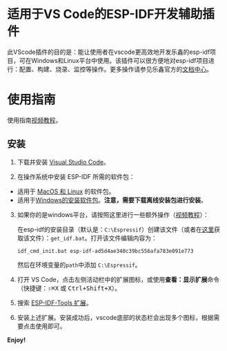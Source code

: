 # 适用于VS Code的ESP-IDF开发辅助插件

此VScode插件的目的是：能让使用者在vscode更高效地开发乐鑫的esp-idf项目，可在Windows和Linux平台中使用。该插件可以很方便地对esp-idf项目进行：配置、构建、烧录、监控等操作。更多操作请参见乐鑫官方的[文档中心](https://docs.espressif.com/projects/esp-idf/zh_CN/latest/esp32/index.html)。

# 使用指南

使用指南[视频教程](https://space.bilibili.com/3546857808595431)。

## 安装

1. 下载并安装 [Visual Studio Code](https://code.visualstudio.com)。

2. 在操作系统中安装 ESP-IDF 所需的软件包：

- 适用于 [MacOS 和 Linux](https://docs.espressif.com/projects/esp-idf/zh_CN/latest/esp32/get-started/linux-macos-setup.html) 的软件包。
- 适用于[Windows的安装软件包](https://dl.espressif.com/dl/esp-idf/)。**注意，需要下载离线安装包进行安装**。

3. 如果你的是windows平台，请按照这里进行一些额外操作（[视频教程](https://space.bilibili.com/3546857808595431)）：

    在esp-idf的安装目录（默认是：`C:\Espressif`）创建该文件（或者在[这里](https://github.com/unkxTeam/vscode-esp-idf-tools-extension/assets)获取该文件）：`get_idf.bat`。打开该文件编辑内容为：
    ```shell
    idf_cmd_init.bat esp-idf-ad5d4ae340c39bc556afa783e091e773
    ```
    然后在环境变量的`path`中添加 `C:\Espressif`。

4. 打开 VS Code，点击左侧活动栏中的扩展图标，或使用**查看：显示扩展**命令（快捷键：<kbd>⇧</kbd><kbd>⌘</kbd><kbd>X</kbd> 或 <kbd>Ctrl+Shift+X</kbd>）。

5. 搜索 [ESP-IDF-Tools 扩展](https://marketplace.visualstudio.com/items?itemName=unkx.esp-idf-tools-extension)。

6. 安装上述扩展。安装成功后，vscode底部的状态栏会出现多个图标，根据需要点击使用即可。

**Enjoy!**
